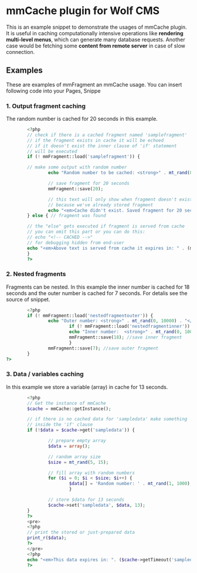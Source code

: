 mmCache plugin for Wolf CMS
==============

This is an example snippet to demonstrate the usages of mmCache plugin. 
It is useful in caching computationally intensive operations like **rendering 
multi-level menus**, which can generate many database requests.
Another case would be fetching some **content from remote server** in case
of slow connection.


Examples
--------

These are examples of mmFragment an mmCache usage. You can insert following
code into your Pages, Snippe

### 1. Output fragment caching

The random number is cached for 20 seconds in this example.

``` php
        <?php
        // check if there is a cached fragment named 'samplefragment'
        // if the fragment exists in cache it will be echoed
        // if it doesn't exist the inner clause of 'if' statement
        // will be executed
        if (! mmFragment::load('samplefragment')) {

        // make some output with random number
                echo "Random number to be cached: <strong>" . mt_rand(0, 10000) . "</strong><br/>";

                // save fragment for 20 seconds
                mmFragment::save(20);

                // this text will only show when fragment doesn't exist
                // because we've already stored fragment
                echo "<em>Cache didn't exist. Saved fragment for 20 seconds</em>";
        } else { // fragment was found

        // the "else" gets executed if fragment is served from cache
        // you can omit this part or you can do this: 
        // echo "<!-- CACHED -->"
        // for debugging hidden from end-user
        echo "<em>Above text is served from cache it expires in: " . (mmFragment::getTimeout('samplefragment') - time()) . " seconds</em>";
        }
        ?>
```

### 2. Nested fragments

Fragments can be nested. In this example the inner number
is cached for 18 seconds and the outer number is cached for
7 seconds. For detalis see the source of snippet.

``` php
        <?php
        if (! mmFragment::load('nestedfragmentouter')) {
                echo "Outer number: <strong>" . mt_rand(0, 10000) . "</strong><br/>";
                        if (! mmFragment::load('nestedfragmentinner')) {
                        echo "Inner number:  <strong>" . mt_rand(0, 10000) . "</strong><br/>";
                        mmFragment::save(18); //save inner fragment
                        }
                mmFragment::save(7); //save outer fragment
        }
?>
```


### 3. Data / variables caching
In this example we store a variable (array) in cache for 13 seconds.

``` php
        <?php
        // Get the instance of mmCache
        $cache = mmCache::getInstance();

        // if there is no cached data for 'sampledata' make something
        // inside the 'if' clause
        if (!$data = $cache->get('sampledata')) {

                // prepare empty array
                $data = array();

                // random array size
                $size = mt_rand(5, 15);

                // fill array with random numbers
                for ($i = 0; $i < $size; $i++) {
                        $data[] = 'Random number: ' . mt_rand(1, 1000);
                        }

                // store $data for 13 seconds
                $cache->set('sampledata', $data, 13);
        }
        ?>
        <pre>
        <?php 
        // print the stored or just-prepared data
        print_r($data); 
        ?>
        </pre>
        <?php
        echo "<em>This data expires in: ". ($cache->getTimeout('sampledata') - time()) . " seconds</em>";
        ?>
```
